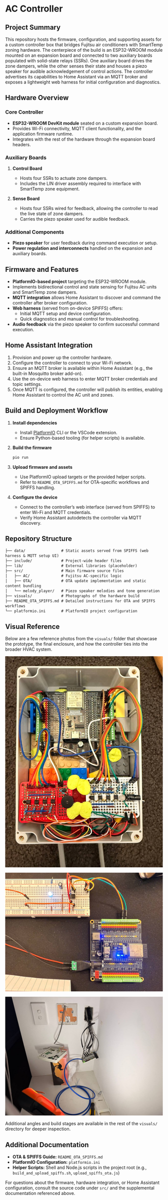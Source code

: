 # AC Controller

## Project Summary

This repository hosts the firmware, configuration, and supporting assets for a custom controller box that bridges Fujitsu air conditioners with SmartTemp zoning hardware. The centerpiece of the build is an ESP32-WROOM module mounted on an expansion board and connected to two auxiliary boards populated with solid-state relays (SSRs). One auxiliary board drives the zone dampers, while the other senses their state and houses a piezo speaker for audible acknowledgement of control actions. The controller advertises its capabilities to Home Assistant via an MQTT broker and exposes a lightweight web harness for initial configuration and diagnostics.

## Hardware Overview

### Core Controller

- **ESP32-WROOM DevKit module** seated on a custom expansion board.
- Provides Wi-Fi connectivity, MQTT client functionality, and the application firmware runtime.
- Integrates with the rest of the hardware through the expansion board headers.

### Auxiliary Boards

1. **Control Board**
   - Hosts four SSRs to actuate zone dampers.
   - Includes the LIN driver assembly required to interface with SmartTemp zone equipment.

2. **Sense Board**
   - Hosts four SSRs wired for feedback, allowing the controller to read the live state of zone dampers.
   - Carries the piezo speaker used for audible feedback.

### Additional Components

- **Piezo speaker** for user feedback during command execution or setup.
- **Power regulation and interconnects** handled on the expansion and auxiliary boards.

## Firmware and Features

- **PlatformIO-based project** targeting the ESP32-WROOM module.
- Implements bidirectional control and state sensing for Fujitsu AC units and SmartTemp zone dampers.
- **MQTT integration** allows Home Assistant to discover and command the controller after broker configuration.
- **Web harness** (served from on-device SPIFFS) offers:
  - Initial MQTT setup and device configuration.
  - Quick diagnostics and manual control for troubleshooting.
- **Audio feedback** via the piezo speaker to confirm successful command execution.

## Home Assistant Integration

1. Provision and power up the controller hardware.
2. Configure the controller to connect to your Wi-Fi network.
3. Ensure an MQTT broker is available within Home Assistant (e.g., the built-in Mosquitto broker add-on).
4. Use the on-device web harness to enter MQTT broker credentials and topic settings.
5. Once MQTT is configured, the controller will publish its entities, enabling Home Assistant to control the AC unit and zones.

## Build and Deployment Workflow

1. **Install dependencies**
   - Install [PlatformIO](https://platformio.org/) CLI or the VSCode extension.
   - Ensure Python-based tooling (for helper scripts) is available.

2. **Build the firmware**
   ```bash
   pio run
   ```

3. **Upload firmware and assets**
   - Use PlatformIO upload targets or the provided helper scripts.
   - Refer to `README_OTA_SPIFFS.md` for OTA-specific workflows and SPIFFS handling.

4. **Configure the device**
   - Connect to the controller’s web interface (served from SPIFFS) to enter Wi-Fi and MQTT credentials.
   - Verify Home Assistant autodetects the controller via MQTT discovery.

## Repository Structure

```
├── data/                # Static assets served from SPIFFS (web harness & MQTT setup UI)
├── include/             # Project-wide header files
├── lib/                 # External libraries (placeholder)
├── src/                 # Main firmware source files
│   ├── AC/              # Fujitsu AC-specific logic
│   ├── OTA/             # OTA update implementation and static content bundling
│   └── melody_player/   # Piezo speaker melodies and tone generation
├── visuals/             # Photographs of the hardware build
├── README_OTA_SPIFFS.md # Detailed instructions for OTA and SPIFFS workflows
└── platformio.ini       # PlatformIO project configuration
```

## Visual Reference

Below are a few reference photos from the `visuals/` folder that showcase the prototype, the final enclosure, and how the controller ties into the broader HVAC system.

![Fully assembled controller enclosure](visuals/AssembledBox3.jpg)

![ESP32 expansion board and wiring during POC](visuals/ACESP32POC2.jpg)

![Fujitsu AC and SmartTemp zone controller integration](visuals/ACAndZoneControllers.jpg)

Additional angles and build stages are available in the rest of the `visuals/` directory for deeper inspection.

## Additional Documentation

- **OTA & SPIFFS Guide:** `README_OTA_SPIFFS.md`
- **PlatformIO Configuration:** `platformio.ini`
- **Helper Scripts:** Shell and Node.js scripts in the project root (e.g., `build_and_upload_spiffs.sh`, `upload_spiffs_ota.js`)

For questions about the firmware, hardware integration, or Home Assistant configuration, consult the source code under `src/` and the supplemental documentation referenced above.
